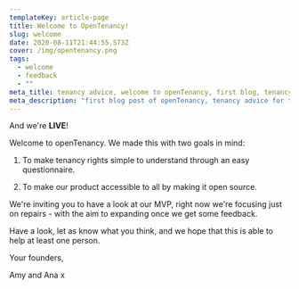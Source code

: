 ```yaml
---
templateKey: article-page
title: Welcome to OpenTenancy!
slug: welcome
date: 2020-08-11T21:44:55.573Z
cover: /img/opentenancy.png
tags:
  - welcome
  - feedback
  - ""
meta_title: tenancy advice, welcome to openTenancy, first blog, tenancy adviceUK
meta_description: "first blog post of openTenancy, tenancy advice for the UK, "
---
```

And we're **LIVE**! 

Welcome to openTenancy. We made this with two goals in mind: 

1. To make tenancy rights simple to understand through an easy questionnaire. 

2. To make our product accessible to all by making it open source. 

We're inviting you to have a look at our MVP, right now we're focusing just on repairs - with the aim to expanding once we get some feedback. 

Have a look, let as know what you think, and we hope that this is able to help at least one person. 



Your founders, 

Amy and Ana x